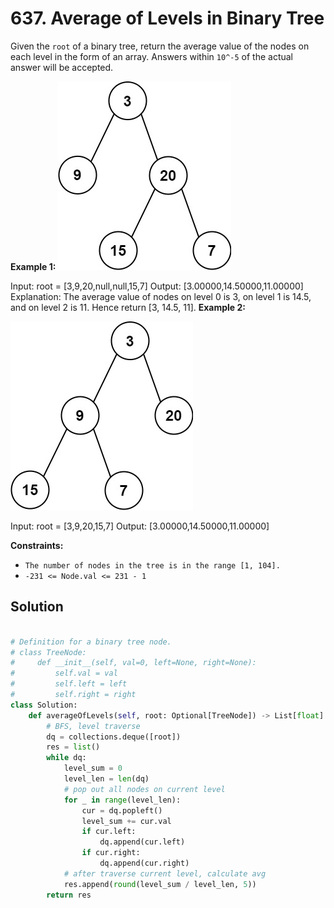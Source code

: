 # 637. Average of Levels in Binary Tree

Given the `root` of a binary tree, return the average value of the nodes on each level in the form of an array. Answers within `10^-5` of the actual answer will be accepted.
 

**Example 1:**
![img_1.png](img_1.png)

Input: root = [3,9,20,null,null,15,7]
Output: [3.00000,14.50000,11.00000]
Explanation: The average value of nodes on level 0 is 3, on level 1 is 14.5, and on level 2 is 11.
Hence return [3, 14.5, 11].
**Example 2:**

![img_2.png](img_2.png)

Input: root = [3,9,20,15,7]
Output: [3.00000,14.50000,11.00000]
 

**Constraints:**

* `The number of nodes in the tree is in the range [1, 104].`
* `-231 <= Node.val <= 231 - 1`

## Solution

```python

# Definition for a binary tree node.
# class TreeNode:
#     def __init__(self, val=0, left=None, right=None):
#         self.val = val
#         self.left = left
#         self.right = right
class Solution:
    def averageOfLevels(self, root: Optional[TreeNode]) -> List[float]:
        # BFS, level traverse
        dq = collections.deque([root])
        res = list()
        while dq:
            level_sum = 0
            level_len = len(dq)
            # pop out all nodes on current level
            for _ in range(level_len):
                cur = dq.popleft()
                level_sum += cur.val
                if cur.left:
                    dq.append(cur.left)
                if cur.right:
                    dq.append(cur.right)
            # after traverse current level, calculate avg
            res.append(round(level_sum / level_len, 5))
        return res
```
